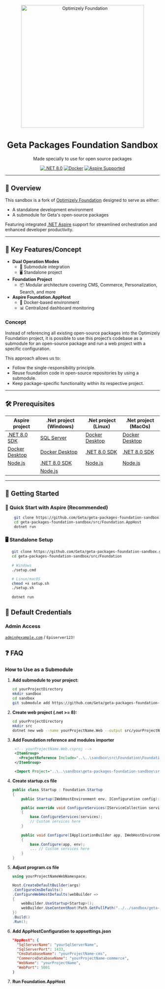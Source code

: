 <div align="center">
  <a href="https://github.com/episerver/Foundation">
    <img src="https://www.optimizely.com/globalassets/02.-global-images/navigation/optimizely_logo_navigation.svg" alt="Optimizely Foundation" width="400">
  </a>
  <h1>Geta Packages Foundation Sandbox</h1>
  <p>Made specially to use for open source packages</p>

[![.NET 8.0](https://img.shields.io/badge/.NET-8.0-512BD4)](https://dotnet.microsoft.com/download/dotnet/8.0)
[![Docker](https://img.shields.io/badge/Docker-✓-2496ED)](https://www.docker.com)
[![Aspire Supported](https://img.shields.io/badge/.NET_Aspire-✓-512BD4)](https://learn.microsoft.com/en-us/dotnet/aspire/)

</div>

---

## 🚀 Overview

This sandbox is a fork of [Optimizely Foundation](https://github.com/episerver/Foundation) designed to serve as either:
- A standalone development environment
- A submodule for Geta's open-source packages

Featuring integrated [.NET Aspire](https://learn.microsoft.com/en-us/dotnet/aspire/) support for streamlined orchestration and enhanced developer productivity.

---

## 🌟 Key Features/Concept

- **Dual Operation Modes**
    - 🧩 Submodule integration
    - 🖥️ Standalone project
- **Foundation Project**
    - 📦 Modular architecture covering CMS, Commerce, Personalization, Search, and more
- **Aspire Foundation.AppHost**
    - 🐳 Docker-based environment
    - 📊 Centralized dashboard monitoring

### Concept

Instead of referencing all existing open-source packages into the Optimizely Foundation project, 
it is possible to use this project’s codebase as a submodule for an open-source package and run a web project with a specific configuration.

This approach allows us to:
- Follow the single-responsibility principle.
- Reuse foundation code in open-source repositories by using a submodule.
- Keep package-specific functionality within its respective project.

---

## 🛠️ Prerequisites
| Aspire project                                                         | .Net project (Windows)                                                              | .Net project (Linux)                                                    | .Net project (MacOs) |
|------------------------------------------------------------------------|-------------------------------------------------------------------------------------|-------------------------------------------------------------------------|----------------------|
| [.NET 8.0 SDK](https://dotnet.microsoft.com/en-us/download/dotnet/8.0) | [SQL Server](https://www.microsoft.com/en-us/sql-server/sql-server-downloads)       | [Docker Desktop](https://docs.docker.com/desktop/setup/install/linux/)  | [Docker Desktop](https://docs.docker.com/desktop/setup/install/linux/)                     |
| [Docker Desktop](https://www.docker.com/products/docker-desktop)       | [Docker Desktop](https://www.docker.com/products/docker-desktop)                    | [.NET 8.0 SDK](https://dotnet.microsoft.com/en-us/download/dotnet/8.0)  | [.NET 8.0 SDK](https://dotnet.microsoft.com/en-us/download/dotnet/8.0)                      |
| [Node.js](https://nodejs.org/en/download/)                             | [.NET 8.0 SDK](https://dotnet.microsoft.com/en-us/download/dotnet/8.0)              | [Node.js](https://nodejs.org/en/download/)                              | [Node.js](https://nodejs.org/en/download/)                     |
|                                                                        | [Node.js](https://nodejs.org/en/download/)                                          |                                                                         |                      |

---

## 🏁 Getting Started
### 🧪 Quick Start with Aspire (Recommended)
```bash
    git clone https://github.com/Geta/geta-packages-foundation-sandbox.git
    cd geta-packages-foundation-sandbox/src/Foundation.AppHost
    dotnet run 
```
### 🖥️ Standalone Setup
```bash
   git clone https://github.com/Geta/geta-packages-foundation-sandbox.git
   cd geta-packages-foundation-sandbox/src/Foundation
   
   # Windows
   ./setup.cmd

   # Linux/macOS
   chmod +x setup.sh
   ./setup.sh
   
   dotnet run
```

## 🔑 Default Credentials
### Admin Access
<code>admin@example.com</code> / <code>Episerver123!</code>


## ❓ FAQ
### How to Use as a Submodule
1. **Add submodule to your project:**
   ```bash
   cd yourProjectDirectory
   mkdir sandbox
   cd sandbox
   git submodule add https://github.com/Geta/geta-packages-foundation-sandbox.git
   ```
2. **Create web project (.net >= 8):**
   ```bash
   cd yourProjectDirectory
   mkdir src
   dotnet new web --name yourProjectName.Web --output src/yourProjectName.Web
   ```
3. **Add Foundation reference and modules importer**
   ```xml
    <!-- yourProjectName.Web.csproj -->
    <ItemGroup>
      <ProjectReference Include="..\..\sandbox\src\Foundation\Foundation.csproj" />
    </ItemGroup>
   
    <Import Project="..\..\sandbox\geta-packages-foundation-sandbox\src\Foundation\modules\ModulesInclude.proj"/>
   ```
4. **Create startup.cs file**
    ```cs
    public class Startup : Foundation.Startup
    {
        public Startup(IWebHostEnvironment env, IConfiguration config): base(env, config) { }
    
        public override void ConfigureServices(IServiceCollection services)
        {
            base.ConfigureServices(services);
            // Custom services here
        }
        
        public void Configure(IApplicationBuilder app, IWebHostEnvironment env)
        {
            base.Configure(app, env);
            ... // Custom services here
        }
    }
    ```
5. **Adjust program.cs file**
    ```cs
    using yourProjectNameWebNamespace;
    
    Host.CreateDefaultBuilder(args)
    .ConfigureCmsDefaults()
    .ConfigureWebHostDefaults(webBuilder =>
    {
        webBuilder.UseStartup<Startup>();
        webBuilder.UseContentRoot(Path.GetFullPath("../../sandbox/geta-packages-foundation-sandbox/src/Foundation"));
    })
    .Build()
    .Run();

    ```
   
6. **Add AppHostConfiguration to appsettings.json**
    ```json
    "AppHost": {
      "SqlServerName": "yourSqlServerName",
      "SqlServerPort": 1433,
      "CmsDatabaseName": "yourProjectName-cms",
      "CommerceDatabaseName": "yourProjectName-commerce",
      "WebName": "yourProjectName",
      "WebPort": 5001
    }

    ```
7. **Run Foundation.AppHost**   

